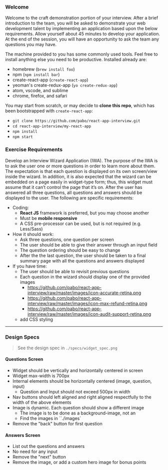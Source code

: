 
### Welcome

Welcome to the craft demonstration portion of your interview. After a brief introduction to the team, you will be asked to demonstrate your web development talent by implementing an application based upon the below requirements. Allow yourself about 45 minutes to develop your application. At the end of the session, you will have an opportunity to ask the team any questions you may have.

The machine provided to you has some commonly used tools. Feel free to install anything else you need to be productive. Installed already are:
  - homebrew (`brew install foo`)
  - npm (`npm install bar`)
  - create-react-app (`create-react-app`)
  - yeoman's create-redux-app (`yo create-redux-app`)
  - atom, vscode, and sublime
  - chrome, firefox, and safari

You may start from scratch, or may decide to **clone this repo**, which has been bootstrapped with `create-react-app`:
  - `git clone https://github.com/pabo/react-app-interview.git`
  - `cd react-app-interview/my-react-app`
  - `npm install`
  - `npm start`

### Exercise Requirements

Develop an Interview Wizard Application (IWA). The purpose of the IWA is to ask the user one or more questions in order to learn more about them. The expectation is that each question is displayed on its own screen/view inside the wizard. In addition, it is also expected that the wizard can be embedded on a page easily in widget-type form; thus, this widget must assume that it can’t control the page that it’s on. After the user has answered all three questions, all questions and answers should be displayed to the user.
The following are specific requirements:

  - Coding:
    - **React JS** framework is preferred, but you may choose another
    - Must be **mobile responsive**
    - A CSS pre-processor can be used, but is not required (e.g. Less/Sass)
  - How it should work:
    - Ask three questions, one question per screen
    - The user should be able to give their answer through an input field
    - The question ordering should be easy to change
    - After the the last question, the user should be taken to a final summary page with all the questions and answers displayed
  - If you have time:
    - The user should be able to revisit previous questions
    - Each question in the wizard should display one of the provided images
      - https://github.com/pabo/react-app-interview/raw/master/images/icon-accurate-retina.png
      - https://github.com/pabo/react-app-interview/raw/master/images/icon-max-refund-retina.png
      - https://github.com/pabo/react-app-interview/raw/master/images/icon-audit-support-retina.png
    - add CSS styling
    
---    
    
### Design Specs 

> See the design spec in `./specs/widget_spec.png`

#### Questions Screen

- Widget should be vertically and horizontally centered in screen
- Widget max-width is 700px
- Internal elements should be horizontally centered (image, question, input)
  - Question and Input should not exceed 500px in width
- Nav buttons should left aligned and right aligned respectfully to the width of the above elements
- Image is dynamic. Each question should show a different image
  - The image is to be done as a background-image, not an <img />
  - Find the images in ``./images`
- Remove the "back" button for first question   


#### Answers Screen

- List out the questions and answers
- No need for any input
- Remove the "next" button
- Remove the image, or add a custom hero image for bonus points 
